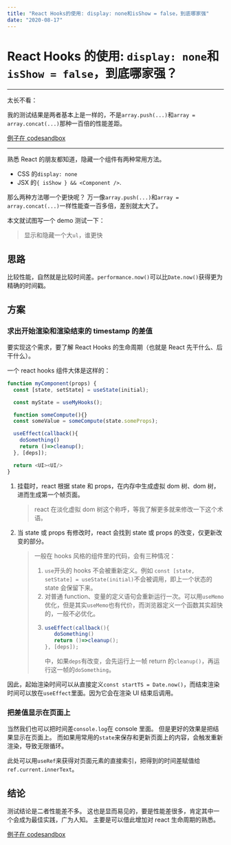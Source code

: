 ```yaml
---
title: "React Hooks的使用: display: none和isShow = false，到底哪家强"
date: "2020-08-17"
---
```


# React Hooks 的使用: `display: none`和`isShow = false`，到底哪家强？

---

太长不看：

我的测试结果是两者基本上是一样的，不是`array.push(...)`和`array = array.concat(...)`那种一百倍的性能差距。

[例子在 codesandbox](https://codesandbox.io/s/cssyuluojiyunsuandexianshi-yincanglistdeduibi-4prge)

---

熟悉 React 的朋友都知道，隐藏一个组件有两种常用方法。

- CSS 的`display: none`
- JSX 的`{ isShow } && <Component />`.

那么两种方法哪一个更快呢？
万一像`array.push(...)`和`array = array.concat(...)`一样性能查一百多倍，差别就太大了。

本文就试图写一个 demo 测试一下：

> 显示和隐藏一个大`ul`，谁更快

## 思路

比较性能，自然就是比较时间差。`performance.now()`可以比`Date.now()`获得更为精确的时间戳。

## 方案

### 求出开始渲染和渲染结束的 timestamp 的差值

要实现这个需求，要了解 React Hooks 的生命周期（也就是 React 先干什么、后干什么）。

一个 react hooks 组件大体是这样的：

```js
function myComponent(props) {
  const [state, setState] = useState(initial);

  const myState = useMyHooks();

  function someCompute(){}
  const someValue = someCompute(state.someProps);

  useEffect(callback(){
    doSomething()
    return ()=>cleanup();
  }, [deps]);

  return <UI><UI/>
}
```

1. 挂载时，react 根据 state 和 props，在内存中生成虚拟 dom 树、dom 树，进而生成第一个帧页面。
   > react 在淡化虚拟 dom 树这个称呼，等我了解更多就来修改一下这个术语。
2. 当 state 或 props 有修改时，react 会找到 state 或 props 的改变，仅更新改变的部分。
   > 一般在 hooks 风格的组件里的代码，会有三种情况：
   >
   > 1. `use`开头的 hooks 不会被重新定义。例如 `const [state, setState] = useState(initial)`不会被调用，即上一个状态的 state 会保留下来。
   > 2. 对普通 function、变量的定义语句会重新运行一次。可以用`useMemo`优化，但是其实`useMemo`也有代价，而浏览器定义一个函数其实超快的，一般不必优化。
   > 3. ```js
   >    useEffect(callback(){
   >       doSomething()
   >       return ()=>cleanup();
   >    }, [deps]);
   >    ```
   >    中，如果`deps`有改变，会先运行上一帧 return 的`cleanup()`，再运行这一帧的`doSomething`。

因此，起始渲染时间可以从直接定义`const startTS = Date.now()`，而结束渲染时间可以放在`useEffect`里面。因为它会在渲染 UI 结束后调用。

### 把差值显示在页面上

当然我们也可以把时间差`console.log`在 console 里面。
但是更好的效果是把结果显示在页面上。
而如果用常用的`state`来保存和更新页面上的内容，会触发重新渲染，导致无限循环。

此处可以用`useRef`来获得对页面元素的直接索引，把得到的时间差赋值给`ref.current.innerText`。

## 结论

测试结论是二者性能差不多。
这也是显而易见的，要是性能差很多，肯定其中一个会成为最佳实践，广为人知。
主要是可以借此增加对 react 生命周期的熟悉。

[例子在 codesandbox](https://codesandbox.io/s/cssyuluojiyunsuandexianshi-yincanglistdeduibi-4prge)
